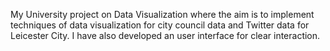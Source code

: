 My University project on Data Visualization where the aim is to implement techniques of data visualization for city council data and Twitter data for Leicester City. 
I have also developed an user interface for clear interaction.
